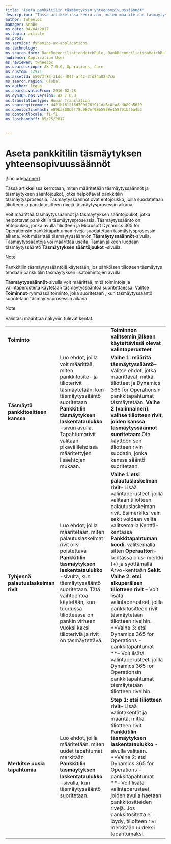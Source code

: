 ```yaml
---
title: "Aseta pankkitilin täsmäytyksen yhteensopivuussäännöt"
description: "Tässä artikkelissa kerrotaan, miten määritetään täsmäytyssäännöt ja täsmäytyksen sääntöjoukot, jotka helpottavat pankkitilin täsmäytysprosessia. Täsmäytyssäännöt ovat ehtojoukko, joilla suodatetaan tiliotteen ja pankkitositteen rivejä täsmäytysprosessin aikana."
author: twheeloc
manager: AnnBe
ms.date: 04/04/2017
ms.topic: article
ms.prod: 
ms.service: dynamics-ax-applications
ms.technology: 
ms.search.form: BankReconciliationMatchRule, BankReconciliationMatchRuleSet
audience: Application User
ms.reviewer: twheeloc
ms.search.scope: AX 7.0.0, Operations, Core
ms.custom: 12971
ms.assetid: b5073f83-31dc-404f-af42-3fd84a02a7c6
ms.search.region: Global
ms.author: leguo
ms.search.validFrom: 2016-02-28
ms.dyn365.ops.version: AX 7.0.0
ms.translationtype: Human Translation
ms.sourcegitcommit: d421b161216d700f7819f1da8c0ca8ad089b5670
ms.openlocfilehash: e89ba808b9f78c987ef98b5999e158f91b46a4b3
ms.contentlocale: fi-fi
ms.lasthandoff: 05/25/2017


---
```


# <a name="set-up-bank-reconciliation-matching-rules"></a>Aseta pankkitilin täsmäytyksen yhteensopivuussäännöt

[!include[banner](../includes/banner.md)]


Tässä artikkelissa kerrotaan, miten määritetään täsmäytyssäännöt ja täsmäytyksen sääntöjoukot, jotka helpottavat pankkitilin täsmäytysprosessia. Täsmäytyssäännöt ovat ehtojoukko, joilla suodatetaan tiliotteen ja pankkitositteen rivejä täsmäytysprosessin aikana.

Voit määrittää täsmäytyssäännöt ja täsmäytyksen sääntöjoukot, jotka helpottavat pankkitilin täsmäytysprosessia. Täsmäytyssääntö on ehtojoukko, jonka avulla tiliotteen ja Microsoft Dynamics 365 for Operationsin pankkitapahtuman rivejä suodatetaan täsmäytysprosessin aikana. Voit määrittää täsmäytyssäännön **Täsmäytyssäännöt**-sivulla. Täsmäytyssääntöjä voi määrittää useita. Tämän jälkeen luodaan täsmäytyssääntö **Täsmäytyksen sääntöjoukot** -sivulla. 

> [!NOTE] 
> Pankkitilin täsmäytyssääntöjä käytetään, jos sähköisen tiliotteen täsmäytys tehdään pankkitilin täsmäytyksen lisätoimintojen avulla. 

**Täsmäytyssäännöt**-sivulla voit määrittää, mitä toimintoja ja valintaperusteita käytetään täsmäytyssääntöä suoritettaessa. Valitse **Toiminnot**-ryhmässä toiminto, joka suoritetaan , kun täsmäytyssääntö suoritetaan täsmäytysprosessin aikana.  

> [!NOTE] 
> Valintasi määrittää näkyviin tulevat kentät.

|                                    |                                                                                                                                                                                                                                                                                                               |                                                                                                                                                                                                                                                                                                                                                                                                                                                                                                                                                                                                                                  |
|------------------------------------|---------------------------------------------------------------------------------------------------------------------------------------------------------------------------------------------------------------------------------------------------------------------------------------------------------------|----------------------------------------------------------------------------------------------------------------------------------------------------------------------------------------------------------------------------------------------------------------------------------------------------------------------------------------------------------------------------------------------------------------------------------------------------------------------------------------------------------------------------------------------------------------------------------------------------------------------------------|
| **Toiminto**                         |                                                                                                                                                                                                                                                                                                               | **Toiminnon valitsemin jälkeen käytettävissä olevat valintaperusteet**                                                                                                                                                                                                                                                                                                                                                                                                                                                                                                                                                                         |
| **Täsmäytä pankkitositteen kanssa**       | Luo ehdot, joilla voit määrittää, miten pankkitosite- ja tilioterivit täsmäytetään, kun täsmäytyssääntö suoritetaan **Pankkitilin täsmäytyksen laskentataulukko** -sivun avulla. Tapahtumarivit valitaan pikavälilehdissä määritettyjen lisäehtojen mukaan.                                | **Vaihe 1: määritä täsmäytyssääntö**– Valitse ehdot, jotka määrittävät, mitkä tiliotteet ja Dynamics 365 for Operationsin pankkitapahtumat täsmäytetään. **Vaihe 2 (valinnainen): valitse tiliotteen rivit, joiden kanssa täsmäytyssäännöt suoritetaan:** Ota käyttöön sen tiliotteen rivin suodatin, jonka kanssa sääntö suoritetaan.                                                                                                                                                                                                                                                                                                               |
| **Tyhjennä palautuslaskelman rivit** | Luo ehdot, joilla määritetään, miten palautuslaskelmat rivit olisi poistettava **Pankkitilin täsmäytyksen laskentataulukko** -sivulta, kun täsmäytyssääntö suoritetaan. Tätä vaihtoehtoa käytetään, kun tuodussa tiliotteessa on pankin virheen vuoksi kaksi tilioteriviä ja rivit on täsmäytettävä. | **Vaihe 1**:**etsi palautuslaskelman rivit**– Lisää valintaperusteet, joilla valitaan tiliotteen palautuslaskelman rivit. Esimerkiksi vain sekit voidaan valita valitsemalla Kenttä-kentässä **Pankkitapahtuman koodi**, valitsemalla sitten **Operaattori**-kentässä plus-merkki (+) ja syöttämällä Arvo-kenttään **Sekit**. **Vaihe 2: etsi alkuperäisen tiliotteen rivit** – Voit lisätä valintaperusteet, joilla pankkitositteen rivit täsmäytetään tiliotteen riveihin. **Vaihe 3: etsi Dynamics 365 for Operations -pankkitapahtumat **– Voit lisätä valintaperusteet, joilla Dynamics 365 for Operationsin pankkitapahtumat täsmäytetään tiliotteen riveihin. |
| **Merkitse uusia tapahtumia**          | Luo ehdot, joilla määritetään, miten uudet tapahtumat merkitään **Pankkitilin täsmäytyksen laskentataulukko** -sivulla, kun täsmäytyssääntö suoritetaan.                                                                                                                                                                 | **Step 1: etsi tiliotteen rivit**– Lisää valintakentät ja määritä, mitkä tiliotteen rivit **Pankkitilin täsmäytyksen laskentataulukko** -sivulla valitaan. **Vaihe 2: etsi Dynamics 365 for Operations -pankkitapahtumat **– Voit lisätä valintaperusteet, joiden avulla haetaan pankkitositteiden rivejä. Jos pankkitositetta ei löydy, tiliotteen rivi merkitään uudeksi tapahtumaksi.                                                                                                                                                                                                                                             |

 







